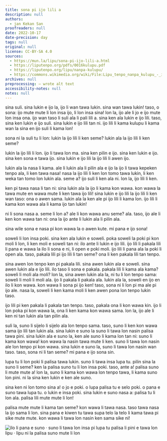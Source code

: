 ```yaml
---
title: sona pi ijo lili a
description: null
authors:
  - jan Kekan San
proofreaders: null
date: 2022-10-17
date-precision: day
tags: null
original: null
license: CC-BY-SA 4.0
sources:
  - https://mun.la/lipu/sona-pi-ijo-lili-a.html
  - https://liputenpo.org/pdfs/0016kulupu.pdf
  - https://liputenpo.org/lipu/nanpa-kulupu/
  - https://commons.wikimedia.org/wiki/File:Lipu_tenpo_nanpa_kulupu_-_ijo_lili.png
archives: null
preprocessing: – wrote alt text
accessibility-notes: null
notes: null
---
```


sina suli. sina lukin e ijo la, ijo li wan tawa lukin. sina wan tawa lukin! taso, o sona: ijo mute mute li lon insa ijo, li lon insa sina! lon la, ijo ale li jo e ijo mute lon insa ona. ijo wan taso li suli ala li pali lili a. sina ken ala lukin e ijo lili. taso, sina ken lukin e ijo suli. sina lukin e ijo lili tan ni. ijo lili li kama kulupu li kama wan la sina en ijo suli li kama lon!

sona ni la suli tu li lon: lukin la ijo lili li ken seme? lukin ala la ijo lili li ken seme?

lukin la ijo lili li lon. ijo li tawa lon ma. sina ken pilin e ijo. sina ken lukin e ijo. sina ken sona e tawa ijo. sina lukin e ijo lili la ijo lili li awen ijo.

lukin ala la nasa li kama. ale li lukin ala li pilin ala e ijo la ijo li tawa kepeken tenpo ala, li ken tawa nasa! nasa la ijo lili li ken lon tomo tawa lukin, li ken weka tan tomo lon lukin ala. seme a? ijo suli li ken ala ni. lon la, ijo lili li ken.

ken pi tawa nasa li tan ni: sina lukin ala la ijo li kama kon wawa. kon wawa la tawa mute en wawa mute li ken tawa ijo lili! sina lukin e ijo lili la ijo lili li ken wan taso: ona o awen sama. lukin ala la ken ale pi ijo lili li kama lon. ijo lili li kama kon wawa ala li kama ijo tan lukin!

ni li sona nasa a. seme li lon a? ale li kon wawa anu seme? ala. taso, ijo ale li ken kon wawa tan ni: ona la ijo ante li lukin ala li pilin ala.

sina wile sona e nasa pi kon wawa la o awen kute. mi pana e ijo sona!

soweli li lon insa poki. sina ken ala lukin e soweli. poka soweli la poki pi kon moli li lon, li ken moli e soweli tan ni: ilo ante li lukin e ijo lili. ijo lili li pakala lili li pana e wawa la ilo li sona e ni, li open e poki moli. ijo lili li pana ala la poki li open ala. taso, pakala lili pi ijo lili li tan seme? ona li ken pakala lili tan tenpo.

sina awen lon tenpo ken pi pakala lili. sina awen lukin ala e soweli. sina awen lukin ala e ijo lili. ilo taso li sona e pakala. pakala lili li kama ala kama? soweli li moli ala moli? lon la, sina awen lukin ala la, ni tu li lon tenpo sama: soweli li moli li moli ala. ijo li pakala li pakala ala. lukin ala la, soweli en ijo en ilo li kon wawa. kon wawa li sona pi ijo ken! taso, sona ni li lon pi ma ale pi ijo ale. nasa la, soweli li ken kama moli li ken awen pona lon tenpo lukin taso.

ijo lili pi ken pakala li pakala tan tenpo. taso, pakala ona li kon wawa kin. ijo li lon poka pi kon wawa la, ona li ken kama kon wawa sama. lon la, ijo ale li ken ni tan lukin ala tan pilin ala.

suli la, suno li sijelo li sijelo ala lon tenpo sama. taso, suno li ken kon wawa sama ijo lili tan lukin ala. sina lukin e suno la suno li tawa lon nasin palisa tawa pini. sina lukin ala e suno la, ken ale suno li kama lon tan ni: suno li kama kon wawa! kon wawa la nasin tawa mute li ken. suno li tawa lon nasin ale lon tenpo pi kon wawa. sina lukin e suno la, suno li tawa lon nasin wan taso. taso, sona ni li tan seme? mi pana e ijo sona sin.

lupa tu li lon poki li palisa tawa lukin. suno li tawa insa lupa tu. pilin sina la suno li seme? ken la palisa suno tu li lon insa poki. taso, ante a! palisa suno li mute mute a! lon la, suno li kama kon wawa lon tenpo tawa, li kama suno lon pini. ni la sina ken lukin e ken ale suno.

sina ken ni lon tomo sina a! o jo e poki. o lupa palisa tu e selo poki. o pana e suno tawa lupa tu. o lukin e insa poki. sina lukin e suno nasa a: palisa tu li lon ala. palisa lili mute mute li lon!

palisa mute mute li kama tan seme? kon wawa li tawa nasa. taso tawa nasa la ijo sama li lon. sina pana e kiwen tu tawa supa telo la telo li kama tawa pi sike mute mute. kon wawa li tawa lon nasin ken sama sike ni!

![ilo li pana e suno · suno li tawa lon insa pi lupa tu palisa li pini e tawa lon lipu · lipu ni la palisa suno mute li lon](https://upload.wikimedia.org/wikipedia/commons/0/06/Lipu_tenpo_nanpa_kulupu_-_ijo_lili.png)